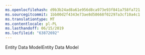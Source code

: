 ```yaml
---
ms.openlocfilehash: d9b3b24ad8a61e956d8ca973e93f841a758fa721
ms.sourcegitcommit: 1bb00d2f4343e73ae8d58668f02297a3cf10a4c1
ms.translationtype: MT
ms.contentlocale: pl-PL
ms.lasthandoff: 06/15/2019
ms.locfileid: "63872692"
---
```

<span data-ttu-id="a5f56-101">Entity Data Model</span><span class="sxs-lookup"><span data-stu-id="a5f56-101">Entity Data Model</span></span>